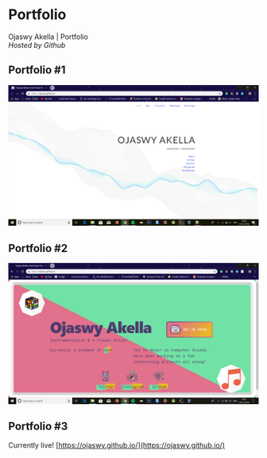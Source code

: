 # Portfolio
Ojaswy Akella | Portfolio  
*Hosted by Github*

## Portfolio #1 

![](https://github.com/Ojaswy/Ojaswy.github.io/blob/master/website1/portfolio1.PNG)

## Portfolio #2

![](https://github.com/Ojaswy/Ojaswy.github.io/blob/master/website2/portfolio2.PNG)

## Portfolio #3

Currently live!  [https://ojaswy.github.io/](https://ojaswy.github.io/)

